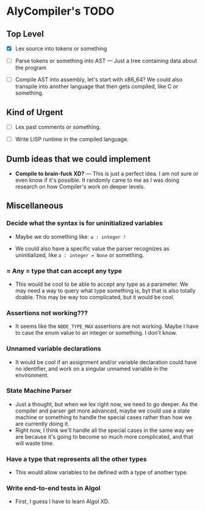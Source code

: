 # AlyCompiler's TODO

## Top Level

- [x] Lex source into tokens or something

- [ ] Parse tokens or something into AST — Just a tree containing data about the program

- [ ] Compile AST into assembly, let's start with x86_64? We could also transpile into another language that then gets compiled, like C or something.

## Kind of Urgent

- [ ] Lex past comments or something.

- [ ] Write LISP runtime in the compiled language.

## Dumb ideas that we could implement

- **Compile to brain-fuck XD?** — This is just a perfect idea. I am not sure or even know if it's possible. It randomly came to me as I was doing research on how Compiler's work on deeper levels.

## Miscellaneous

### Decide what the syntax is for uninitialized variables

- Maybe we do something like: ` a : integer ! `

- We could also have a specific value the parser recognizes as uninitialized, like ` a : integer = None ` or something.

### = Any = type that can accept any type

- This would be cool to be able to accept any type as a parameter. We may need a way to query what type something is, byt that is also totally doable. This may be way too complicated, but it would be cool.

### Assertions not working???

- It seems like the `NODE_TYPE_MAX` assertions are not working. Maybe I have to case the enum value to an integer or something. I don't know.

### Unnamed variable declarations

- It would be cool if an assignment and/or variable declaration could have no identifier, and work on a singular unnamed variable in the environment.

### State Machine Parser

- Just a thought, but when we lex right now, we need to go deeper. As the compiler and parser get more advanced, maybe we could use a state machine or something to handle the special cases rather than how we are currently doing it.
- Right now, I think we'll handle all the special cases in the same way we are because it's going to become so much more complicated, and that will waste time.

### Have a type that represents all the other types

- This would allow variables to be defined with a type of another type.

### Write end-to-end tests in Algol

- First, I guess I have to learn Algol XD.
